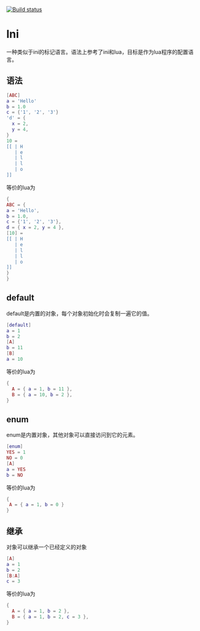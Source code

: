 [![Build status](https://ci.appveyor.com/api/projects/status/jf07wn469ghns1ie?svg=true)](https://ci.appveyor.com/project/actboy168/lni)

# lni

一种类似于ini的标记语言。语法上参考了ini和lua，目标是作为lua程序的配置语言。

## 语法

```lua
[ABC]  
a = 'Hello'  
b = 1.0  
c = {'1', '2', '3'}  
'd' = {  
  x = 2,  
  y = 4,  
}  
10 =  
[[ | H  
   | e  
   | l  
   | l  
   | o  
]]  
```

等价的lua为  

```lua
{  
ABC = {  
a = 'Hello',  
b = 1.0,  
c = {'1', '2', '3'},  
d = { x = 2, y = 4 },  
[10] =  
[[ | H  
   | e  
   | l  
   | l  
   | o  
]]  
}  
}  
```

## default

default是内置的对象，每个对象初始化时会复制一遍它的值。

```lua
[default]  
a = 1  
b = 2  
[A]  
b = 11  
[B]  
a = 10  
```

等价的lua为  

```lua
{  
  A = { a = 1, b = 11 },  
  B = { a = 10, b = 2 },  
}  
```

## enum

enum是内置对象，其他对象可以直接访问到它的元素。

```lua
[enum]  
YES = 1  
NO = 0  
[A]  
a = YES  
b = NO  
```

等价的lua为  

```lua
{
 A = { a = 1, b = 0 }  
}
```

## 继承

对象可以继承一个已经定义的对象

```lua
[A]  
a = 1  
b = 2  
[B:A]  
c = 3  
```

等价的lua为  

```lua
{  
  A = { a = 1, b = 2 },  
  B = { a = 1, b = 2, c = 3 },  
}  
```
